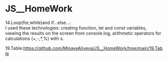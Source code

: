 # JS__HomeWork
14.Loop(for,while)and if...else...:  
I used these technologies: creating function, let and const variables, viewing the results on the screen from console.log, arithmetic operators for calculations
(+,-,*,%) with s.


19.Table:https://github.com/MinayeAliyeva/JS__HomeWork/tree/main/19.Table
